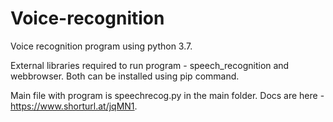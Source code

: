 # Voice-recognition
Voice recognition program using python 3.7.

External libraries required to run program - speech_recognition and webbrowser.
Both can be installed using pip command.

Main file with program is speechrecog.py in the main folder.
Docs are here - https://www.shorturl.at/jqMN1.
